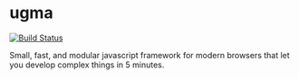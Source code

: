 # ugma

[![Build Status](https://secure.travis-ci.org/ugma/ugma.png?branch=master)](https://travis-ci.org/ugma/ugma)


Small, fast, and modular javascript framework for modern browsers that let you develop complex things in 5 minutes.
